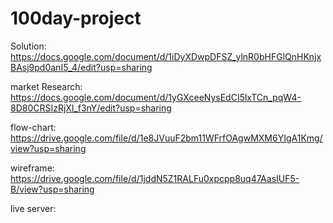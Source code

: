 # 100day-project

Solution:
https://docs.google.com/document/d/1iDyXDwpDFSZ_ylnR0bHFGlQnHKnjxBAsj9pd0anI5_4/edit?usp=sharing

market Research:
https://docs.google.com/document/d/1yGXceeNysEdCI5lxTCn_pqW4-8D80CRSIzRjXl_f3nY/edit?usp=sharing

flow-chart:
https://drive.google.com/file/d/1e8JVuuF2bm11WFrfOAgwMXM6YIgA1Kmg/view?usp=sharing

wireframe:
https://drive.google.com/file/d/1jddN5Z1RALFu0xpcpp8uq47AasIUF5-B/view?usp=sharing

live server:

